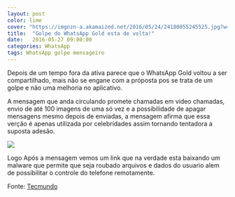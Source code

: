 ```yaml
---
layout: post
color: lime
cover: "https://imgnzn-a.akamaized.net/2016/05/24/24180055245525.jpg?w=1040"
title:  "Golpe do WhatsApp Gold esta de volta!"
date:   2016-05-27 09:00:00
categories: WhatsApp
tags: WhatsApp golpe mensageiro
---
```

Depois de um tempo fora da ativa parece que o WhatsApp Gold voltou a ser compartilhado, mais não se engane com a próposta pos se trata de um golpe e não uma melhoria no aplicativo.

A mensagem que anda circulando promete chamadas em video chamadas, envio de até 100 imagens de uma só vez e a possibilidade de apagar mensagens mesmo depois de enviadas, a mensagem afirma que essa verção é apenas utilizada por celebridades assim tornando tentadora a suposta adesão.

<img src="https://imgnzn-a.akamaized.net/2016/05/24/24180055245525.jpg?w=1040" align="middle">

Logo Após a mensagem vemos um link que na verdade esta baixando um malware que permite que seja roubado arquivos e dados do usuario alem de possibilitar o controle do telefone remotamente.

Fonte: <a href="http://www.tecmundo.com.br/whatsapp/105195-golpe-whatsapp-gold-volta-compartilhado.htm">Tecmundo</a>

<script async src="//pagead2.googlesyndication.com/pagead/js/adsbygoogle.js"></script>
<!-- Final_texto_okgnow -->
<ins class="adsbygoogle"
     style="display:block"
     data-ad-client="ca-pub-7837358846130941"
     data-ad-slot="9265933715"
     data-ad-format="auto"></ins>
<script>
(adsbygoogle = window.adsbygoogle || []).push({});
</script>
